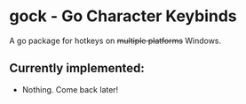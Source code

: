 # gock - Go Character Keybinds
A go package for hotkeys on ~~multiple platforms~~ Windows.

## Currently implemented:
- Nothing. Come back later!
